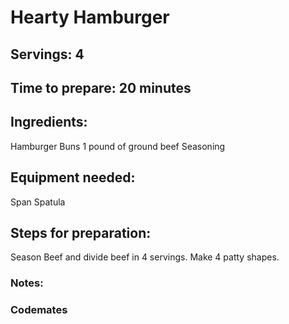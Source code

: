 # Hearty Hamburger  

## Servings: 4

## Time to prepare: 20 minutes

## Ingredients: 
Hamburger Buns
1 pound of ground beef
Seasoning

## Equipment needed:
Span
Spatula 


## Steps for preparation:
Season Beef and divide beef in 4 servings. Make 4 patty shapes.


### Notes:



### Codemates #

